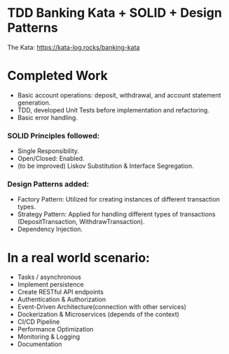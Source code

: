 # TDD Banking Kata + SOLID + Design Patterns

The Kata: https://kata-log.rocks/banking-kata

# Completed Work
- Basic account operations: deposit, withdrawal, and account statement generation.
- TDD, developed Unit Tests before implementation and refactoring.
- Basic error handling.
### SOLID Principles followed:
- Single Responsibility.
- Open/Closed: Enabled.
- (to be improved) Liskov Substitution & Interface Segregation.
### Design Patterns added:
- Factory Pattern: Utilized for creating instances of different transaction types.
- Strategy Pattern: Applied for handling different types of transactions (DepositTransaction, WithdrawTransaction).
- Dependency Injection.

# In a real world scenario:
- Tasks / asynchronous
- Implement persistence
-  Create RESTful API endpoints
- Authentication & Authorization
- Event-Driven Architecture(connection with other services)
- Dockerization & Microservices (depends of the context)
- CI/CD Pipeline
- Performance Optimization
- Monitoring & Logging
- Documentation
